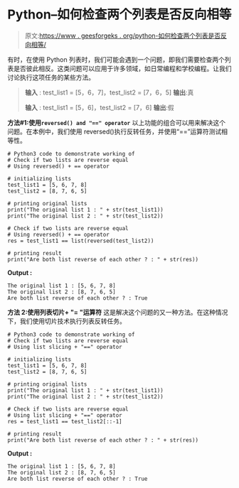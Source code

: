 # Python–如何检查两个列表是否反向相等

> 原文:[https://www . geesforgeks . org/python-如何检查两个列表是否反向相等/](https://www.geeksforgeeks.org/python-how-to-check-if-two-lists-are-reverse-equal/)

有时，在使用 Python 列表时，我们可能会遇到一个问题，即我们需要检查两个列表是否彼此相反。这类问题可以应用于许多领域，如日常编程和学校编程。让我们讨论执行这项任务的某些方法。

> **输入** : test_list1 = [5，6，7]，test_list2 = [7，6，5]
> **输出**:真
> 
> **输入** : test_list1 = [5，6]，test_list2 = [7，6]
> **输出**:假

**方法#1:使用`reversed() and "==" operator`**
以上功能的组合可以用来解决这个问题。在本例中，我们使用 reversed()执行反转任务，并使用“==”运算符测试相等性。

```
# Python3 code to demonstrate working of 
# Check if two lists are reverse equal
# Using reversed() + == operator

# initializing lists
test_list1 = [5, 6, 7, 8]
test_list2 = [8, 7, 6, 5]

# printing original lists
print("The original list 1 : " + str(test_list1))
print("The original list 2 : " + str(test_list2))

# Check if two lists are reverse equal
# Using reversed() + == operator
res = test_list1 == list(reversed(test_list2))

# printing result 
print("Are both list reverse of each other ? : " + str(res))
```

**Output :**

```
The original list 1 : [5, 6, 7, 8]
The original list 2 : [8, 7, 6, 5]
Are both list reverse of each other ? : True

```

**方法 2:使用列表切片+ "= "运算符**
这是解决这个问题的又一种方法。在这种情况下，我们使用切片技术执行列表反转任务。

```
# Python3 code to demonstrate working of 
# Check if two lists are reverse equal
# Using list slicing + "==" operator

# initializing lists
test_list1 = [5, 6, 7, 8]
test_list2 = [8, 7, 6, 5]

# printing original lists
print("The original list 1 : " + str(test_list1))
print("The original list 2 : " + str(test_list2))

# Check if two lists are reverse equal
# Using list slicing + "==" operator
res = test_list1 == test_list2[::-1]

# printing result 
print("Are both list reverse of each other ? : " + str(res))
```

**Output :**

```
The original list 1 : [5, 6, 7, 8]
The original list 2 : [8, 7, 6, 5]
Are both list reverse of each other ? : True

```